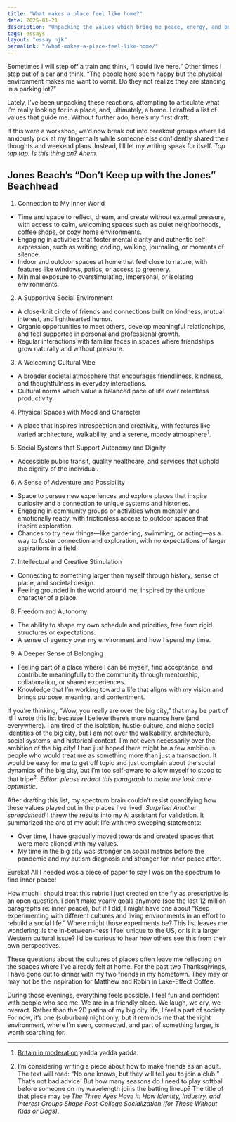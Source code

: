 ```yaml
---
title: "What makes a place feel like home?"
date: 2025-01-21
description: "Unpacking the values which bring me peace, energy, and belonging."
tags: essays
layout: "essay.njk"
permalink: "/what-makes-a-place-feel-like-home/"
---
```


Sometimes I will step off a train and think, “I could live here.” Other times I step out of a car and think, “The people here seem happy but the physical environment makes me want to vomit. Do they not realize they are standing in a parking lot?”

Lately, I’ve been unpacking these reactions, attempting to articulate what I’m really looking for in a place, and, ultimately, a home. I drafted a list of values that guide me. Without further ado, here’s my first draft.

If this were a workshop, we’d now break out into breakout groups where I’d anxiously pick at my fingernails while someone else confidently shared their thoughts and weekend plans. Instead, I’ll let my writing speak for itself. _Tap tap tap. Is this thing on? Ahem._

## Jones Beach’s “Don’t Keep up with the Jones” Beachhead

1. Connection to My Inner World
- Time and space to reflect, dream, and create without external pressure, with access to calm, welcoming spaces such as quiet neighborhoods, coffee shops, or cozy home environments.
- Engaging in activities that foster mental clarity and authentic self-expression, such as writing, coding, walking, journaling, or moments of silence.
- Indoor and outdoor spaces at home that feel close to nature, with features like windows, patios, or access to greenery.
- Minimal exposure to overstimulating, impersonal, or isolating environments.
2. A Supportive Social Environment
- A close-knit circle of friends and connections built on kindness, mutual interest, and lighthearted humor.
- Organic opportunities to meet others, develop meaningful relationships, and feel supported in personal and professional growth.
- Regular interactions with familiar faces in spaces where friendships grow naturally and without pressure.
3. A Welcoming Cultural Vibe
- A broader societal atmosphere that encourages friendliness, kindness, and thoughtfulness in everyday interactions.
- Cultural norms which value a balanced pace of life over relentless productivity.
4. Physical Spaces with Mood and Character
- A place that inspires introspection and creativity, with features like varied architecture, walkability, and a serene, moody atmosphere<sup>1</sup>.
5. Social Systems that Support Autonomy and Dignity
- Accessible public transit, quality healthcare, and services that uphold the dignity of the individual.
6. A Sense of Adventure and Possibility
- Space to pursue new experiences and explore places that inspire curiosity and a connection to unique systems and histories.
- Engaging in community groups or activities when mentally and emotionally ready, with frictionless access to outdoor spaces that inspire exploration.
- Chances to try new things—like gardening, swimming, or acting—as a way to foster connection and exploration, with no expectations of larger aspirations in a field.
7. Intellectual and Creative Stimulation
- Connecting to something larger than myself through history, sense of place, and societal design.
- Feeling grounded in the world around me, inspired by the unique character of a place.
8. Freedom and Autonomy
- The ability to shape my own schedule and priorities, free from rigid structures or expectations.
- A sense of agency over my environment and how I spend my time.
9. A Deeper Sense of Belonging
- Feeling part of a place where I can be myself, find acceptance, and contribute meaningfully to the community through mentorship, collaboration, or shared experiences.
- Knowledge that I’m working toward a life that aligns with my vision and brings purpose, meaning, and contentment.

If you’re thinking, “Wow, you really are over the big city,” that may be part of it! I wrote this list because I believe there’s more nuance here (and everywhere). I am tired of the isolation, hustle-culture, and niche social identities of the big city, but I am not over the walkability, architecture, social systems, and historical context. I’m not even necessarily over the ambition of the big city! I had just hoped there might be a few ambitious people who would treat me as something more than just a transaction. It would be easy for me to get off topic and just complain about the social dynamics of the big city, but I’m too self-aware to allow myself to stoop to that tripe<sup>2</sup>. _Editor: please redact this paragraph to make me look more optimistic._

After drafting this list, my spectrum brain couldn’t resist quantifying how these values played out in the places I’ve lived. _Surprise! Another spreadsheet!_ I threw the results into my AI assistant for validation. It summarized the arc of my adult life with two sweeping statements:

- Over time, I have gradually moved towards and created spaces that were more aligned with my values.
- My time in the big city was stronger on social metrics before the pandemic and my autism diagnosis and stronger for inner peace after.

Eureka! All I needed was a piece of paper to say I was on the spectrum to find inner peace!

How much I should treat this rubric I just created on the fly as prescriptive is an open question. I don’t make yearly goals anymore (see the last 12 million paragraphs re: inner peace), but if I did, I might have one about “Keep experimenting with different cultures and living environments in an effort to rebuild a social life.” Where might those experiments be? This list leaves me wondering: is the in-between-ness I feel unique to the US, or is it a larger Western cultural issue? I’d be curious to hear how others see this from their own perspectives.

These questions about the cultures of places often leave me reflecting on the spaces where I’ve already felt at home. For the past two Thanksgivings, I have gone out to dinner with my two friends in my hometown. They may or may not be the inspiration for Matthew and Robin in Lake-Effect Coffee.

During those evenings, everything feels possible. I feel fun and confident with people who see me. We are in a friendly place. We laugh, we cry, we overact. Rather than the 2D patina of my big city life, I feel a part of society. For now, it’s one (suburban) night only, but it reminds me that the right environment, where I’m seen, connected, and part of something larger, is worth searching for.

***

1. [Britain in moderation](/britain-in-moderation) yadda yadda yadda.

2. I’m considering writing a piece about how to make friends as an adult. The text will read: “No one knows, but they will tell you to join a club.” That’s not bad advice! But how many seasons do I need to play softball before someone on my wavelength joins the batting lineup? The title of that piece may be _The Three Ayes Have it: How Identity, Industry, and Interest Groups Shape Post-College Socialization (for Those Without Kids or Dogs)_.

